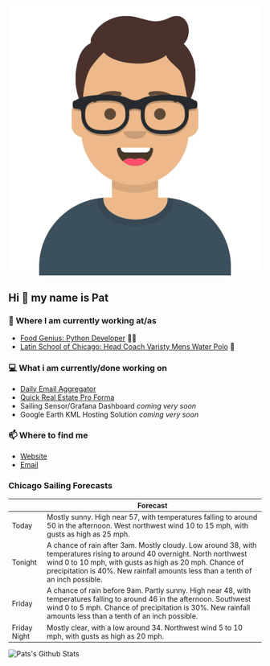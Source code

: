 [![Social banner for p-j-falconer](https://raw.githubusercontent.com/P-J-FALCONER/P-J-FALCONER/master/assets/avataaars.svg)](https://patfalconer.com/)
## Hi :wave: my name is Pat

### 💼 Where I am currently working at/as
- [Food Genius: Python Developer](https://getfoodgenius.com/) 🍔🐍
- [Latin School of Chicago: Head Coach Varisty Mens Water Polo](https://www.latinschool.org/) 🤽


### 💻 What i am currently/done working on
 - [Daily Email Aggregator](https://github.com/P-J-FALCONER/dott_daily_mail)
 - [Quick Real Estate Pro Forma](https://github.com/P-J-FALCONER/henry)
 - Sailing Sensor/Grafana Dashboard *coming very soon*
 - Google Earth KML Hosting Solution *coming very soon*

### 📫 Where to find me
 - [Website](https://patfalconer.com/)
 - [Email](mailto:patrick.j.falconer@gmail.com)


### Chicago Sailing Forecasts
|   | Forecast  |
|---|---|
| Today | Mostly sunny. High near 57, with temperatures falling to around 50 in the afternoon. West northwest wind 10 to 15 mph, with gusts as high as 25 mph. |
| Tonight | A chance of rain after 3am. Mostly cloudy. Low around 38, with temperatures rising to around 40 overnight. North northwest wind 0 to 10 mph, with gusts as high as 20 mph. Chance of precipitation is 40%. New rainfall amounts less than a tenth of an inch possible. |
| Friday | A chance of rain before 9am. Partly sunny. High near 48, with temperatures falling to around 46 in the afternoon. Southwest wind 0 to 5 mph. Chance of precipitation is 30%. New rainfall amounts less than a tenth of an inch possible. |
| Friday Night | Mostly clear, with a low around 34. Northwest wind 5 to 10 mph, with gusts as high as 20 mph. |

![Pats's Github Stats](https://github-readme-stats.vercel.app/api?username=p-j-falconer&show_icons=true&theme=radical)

